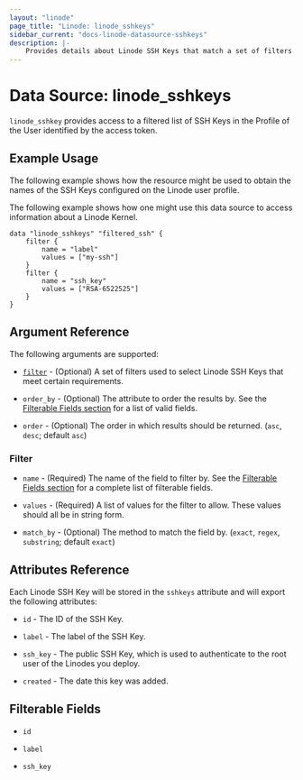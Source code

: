 ```yaml
---
layout: "linode"
page_title: "Linode: linode_sshkeys"
sidebar_current: "docs-linode-datasource-sshkeys"
description: |-
    Provides details about Linode SSH Keys that match a set of filters.
---
```


# Data Source: linode\_sshkeys

`linode_sshkey` provides access to a filtered list of SSH Keys in the Profile of the User identified by the access token.

## Example Usage

The following example shows how the resource might be used to obtain the names of the SSH Keys configured on the Linode user profile.

The following example shows how one might use this data source to access information about a Linode Kernel.

```hcl
data "linode_sshkeys" "filtered_ssh" {
    filter {
        name = "label"
        values = ["my-ssh"]
    }
    filter {
        name = "ssh_key"
        values = ["RSA-6522525"]
    }
}
```

## Argument Reference

The following arguments are supported:

* [`filter`](#filter) - (Optional) A set of filters used to select Linode SSH Keys that meet certain requirements.

* `order_by` - (Optional) The attribute to order the results by. See the [Filterable Fields section](#filterable-fields) for a list of valid fields.

* `order` - (Optional) The order in which results should be returned. (`asc`, `desc`; default `asc`)

### Filter

* `name` - (Required) The name of the field to filter by. See the [Filterable Fields section](#filterable-fields) for a complete list of filterable fields.

* `values` - (Required) A list of values for the filter to allow. These values should all be in string form.

* `match_by` - (Optional) The method to match the field by. (`exact`, `regex`, `substring`; default `exact`)

## Attributes Reference

Each Linode SSH Key will be stored in the `sshkeys` attribute and will export the following attributes:

* `id` - The ID of the SSH Key.

* `label` - The label of the SSH Key.

* `ssh_key` - The public SSH Key, which is used to authenticate to the root user of the Linodes you deploy.

* `created` - The date this key was added.

## Filterable Fields

* `id`

* `label`

* `ssh_key`
